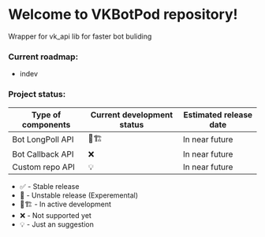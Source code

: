 # Welcome to VKBotPod repository!
Wrapper for vk_api lib for faster bot buliding

### Current roadmap:

- indev

### Project status:

| Type of components  | Current development status | Estimated release date |
|---------------------|----------------------------|------------------------|
| Bot LongPoll API    | 🚧🏗️                      | In near future         |
| Bot Callback API    | ❌                         | In near future         |
| Custom repo API     | 💡                         | In near future                |

- ✅ - Stable release
- 🧪 - Unstable release (Experemental)
- 🚧🏗️ - In active development
- ❌ - Not supported yet
- 💡 - Just an suggestion
